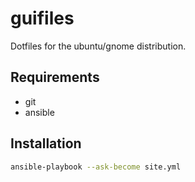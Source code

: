 # guifiles

Dotfiles for the ubuntu/gnome distribution.

## Requirements

- git
- ansible

## Installation

```bash
ansible-playbook --ask-become site.yml
```
